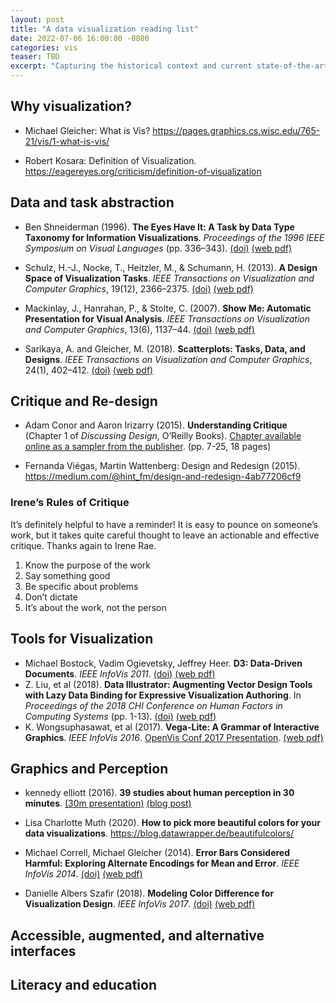 ```yaml
---
layout: post
title: "A data visualization reading list"
date: 2022-07-06 16:00:00 -0800
categories: vis
teaser: TBD
excerpt: "Capturing the historical context and current state-of-the-art of the discipline"
---
```


## Why visualization?

* Michael Gleicher: What is Vis? https://pages.graphics.cs.wisc.edu/765-21/vis/1-what-is-vis/

* Robert Kosara: Definition of Visualization. https://eagereyes.org/criticism/definition-of-visualization


## Data and task abstraction

* Ben Shneiderman (1996). **The Eyes Have It: A Task by Data Type Taxonomy for Information Visualizations**. *Proceedings of the 1996 IEEE Symposium on Visual Languages* (pp. 336–343). [(doi)](http://doi.org/10.1109/VL.1996.545307) [(web pdf)](https://www.cs.umd.edu/~ben/papers/Shneiderman1996eyes.pdf)

* Schulz, H.-J., Nocke, T., Heitzler, M., & Schumann, H. (2013). **A Design Space of Visualization Tasks**. *IEEE Transactions on Visualization and Computer Graphics*, 19(12), 2366–2375. [(doi)](http://doi.org/10.1109/TVCG.2013.120) [(web pdf)](http://vcg.informatik.uni-rostock.de/~hs162/pdf/taskds.pdf)

* Mackinlay, J., Hanrahan, P., & Stolte, C. (2007). **Show Me: Automatic Presentation for Visual Analysis**. *IEEE Transactions on Visualization and Computer Graphics*, 13(6), 1137–44. [(doi)](http://doi.org/10.1109/TVCG.2007.70594) [(web pdf)](https://research.tableau.com/sites/default/files/200711-infovis-showme.pdf)

* Sarikaya, A. and Gleicher, M. (2018). **Scatterplots: Tasks, Data, and Designs**. *IEEE Transactions on Visualization and Computer Graphics*, 24(1), 402–412. [(doi)](http://dx.doi.org/10.1109/TVCG.2017.2744184) [(web pdf)](https://alper.datav.is/assets/publications/scatterplots/scatterplots-preprint.pdf)


## Critique and Re-design

* Adam Conor and Aaron Irizarry (2015). **Understanding Critique** (Chapter 1 of *Discussing Design*, O’Reilly Books). [Chapter available online as a sampler from the publisher](http://cdn.oreillystatic.com/oreilly/booksamplers/9781491902400_sampler.pdf). (pp. 7-25, 18 pages)

* Fernanda Viégas, Martin Wattenberg: Design and Redesign (2015). https://medium.com/@hint_fm/design-and-redesign-4ab77206cf9

### Irene’s Rules of Critique

It’s definitely helpful to have a reminder!  It is easy to pounce on someone’s work, but it takes quite careful thought to leave an actionable and effective critique.  Thanks again to Irene Rae.

1. Know the purpose of the work
2. Say something good
3. Be specific about problems
4. Don’t dictate
5. It’s about the work, not the person


## Tools for Visualization

* Michael Bostock, Vadim Ogievetsky, Jeffrey Heer. **D3: Data-Driven Documents**. *IEEE InfoVis 2011*. [(doi)](https://doi.org/10.1109%2FTVCG.2011.185) [(web pdf)](http://vis.stanford.edu/files/2011-D3-InfoVis.pdf)
* Z. Liu, et al (2018). **Data Illustrator: Augmenting Vector Design Tools with Lazy Data Binding for Expressive Visualization Authoring**. In *Proceedings of the 2018 CHI Conference on Human Factors in Computing Systems* (pp. 1-13). [(doi)](https://dx.doi.org/10.1145/3173574.3173697) [(web pdf)](https://data-illustrator.cs.umd.edu/papers/DataIllustratorCHI18.pdf)
* K. Wongsuphasawat, et al (2017). **Vega-Lite: A Grammar of Interactive Graphics**. *IEEE InfoVis 2016*.  [OpenVis Conf 2017 Presentation](https://www.youtube.com/watch?v=9uaHRWj04D4). [(web pdf)](https://idl.cs.washington.edu/files/2017-VegaLite-InfoVis.pdf)


## Graphics and Perception

* kennedy elliott (2016). **39 studies about human perception in 30 minutes**. [(30m presentation)](https://www.youtube.com/watch?v=s0J6EDvlN30) [(blog post)](https://medium.com/@kennelliott/39-studies-about-human-perception-in-30-minutes-4728f9e31a73)

* Lisa Charlotte Muth (2020). **How to pick more beautiful colors for your data visualizations**. https://blog.datawrapper.de/beautifulcolors/

* Michael Correll, Michael Gleicher (2014). **Error Bars Considered Harmful: Exploring Alternate Encodings for Mean and Error**. *IEEE InfoVis 2014*. [(doi)](http://dx.doi.org/10.1109/TVCG.2014.2346298) [(web pdf)](https://graphics.cs.wisc.edu/Papers/2014/CG14/Preprint.pdf)

* Danielle Albers Szafir (2018). **Modeling Color Difference for Visualization Design**. *IEEE InfoVis 2017*. [(doi)](https://doi.org/10.1109/TVCG.2017.2744359) [(web pdf)](http://danielleszafir.com/colordiff_vis2017.pdf)


## Accessible, augmented, and alternative interfaces


## Literacy and education